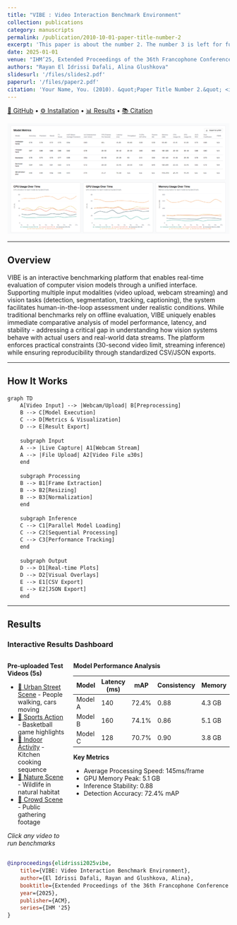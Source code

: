 ```yaml
---
title: "VIBE : Video Interaction Benchmark Environment"
collection: publications
category: manuscripts
permalink: /publication/2010-10-01-paper-title-number-2
excerpt: 'This paper is about the number 2. The number 3 is left for future work.'
date: 2025-01-01
venue: "IHM’25, Extended Proceedings of the 36th Francophone Conference on Human-Computer Interaction"
authors: "Rayan El Idrissi Dafali, Alina Glushkova"
slidesurl: '/files/slides2.pdf'
paperurl: '/files/paper2.pdf'
citation: 'Your Name, You. (2010). &quot;Paper Title Number 2.&quot; <i>Journal 1</i>. 1(2).'
---
```


[🔗 GitHub](https://github.com/rayan-elidrissi/VIBE) • [⚙️ Installation](#installation) • [📊 Results](#results) • [📚 Citation](#citation)

![Illustration of VIBE interface showing video processing and model outputs](images/vibe.png)

---

## Overview

VIBE is an interactive benchmarking platform that enables real-time evaluation of computer vision models through a unified interface. Supporting multiple input modalities (video upload, webcam streaming) and vision tasks (detection, segmentation, tracking, captioning), the system facilitates human-in-the-loop assessment under realistic conditions. While traditional benchmarks rely on offline evaluation, VIBE uniquely enables immediate comparative analysis of model performance, latency, and stability - addressing a critical gap in understanding how vision systems behave with actual users and real-world data streams. The platform enforces practical constraints (30-second video limit, streaming inference) while ensuring reproducibility through standardized CSV/JSON exports.

---

## How It Works
```mermaid
graph TD
    A[Video Input] --> |Webcam/Upload| B[Preprocessing]
    B --> C[Model Execution]
    C --> D[Metrics & Visualization]
    D --> E[Result Export]
    
    subgraph Input
    A --> |Live Capture| A1[Webcam Stream]
    A --> |File Upload| A2[Video File ≤30s]
    end
    
    subgraph Processing
    B --> B1[Frame Extraction]
    B --> B2[Resizing]
    B --> B3[Normalization]
    end
    
    subgraph Inference
    C --> C1[Parallel Model Loading]
    C --> C2[Sequential Processing]
    C --> C3[Performance Tracking]
    end
    
    subgraph Output
    D --> D1[Real-time Plots]
    D --> D2[Visual Overlays]
    E --> E1[CSV Export]
    E --> E2[JSON Export]
    end
```

---

## Results
### Interactive Results Dashboard

<div style="display: flex; gap: 20px;">
<div style="flex: 1;">

**Pre-uploaded Test Videos (5s)**  
- [🎥 Urban Street Scene](#) - People walking, cars moving
- [🎥 Sports Action](#) - Basketball game highlights  
- [🎥 Indoor Activity](#) - Kitchen cooking sequence
- [🎥 Nature Scene](#) - Wildlife in natural habitat
- [🎥 Crowd Scene](#) - Public gathering footage

*Click any video to run benchmarks*

</div>
<div style="flex: 1;">

**Model Performance Analysis**

| Model | Latency (ms) | mAP | Consistency | Memory |
|-------|--------------|-----|-------------|---------|
| Model A | 140 | 72.4% | 0.88 | 4.3 GB |
| Model B | 160 | 74.1% | 0.86 | 5.1 GB |
| Model C | 128 | 70.7% | 0.90 | 3.8 GB |

**Key Metrics**
- Average Processing Speed: 145ms/frame
- GPU Memory Peak: 5.1 GB
- Inference Stability: 0.88
- Detection Accuracy: 72.4% mAP

</div>
</div>

```bibtex
@inproceedings{elidrissi2025vibe,
    title={VIBE: Video Interaction Benchmark Environment},
    author={El Idrissi Dafali, Rayan and Glushkova, Alina},
    booktitle={Extended Proceedings of the 36th Francophone Conference on Human-Computer Interaction},
    year={2025},
    publisher={ACM},
    series={IHM '25}
}
```